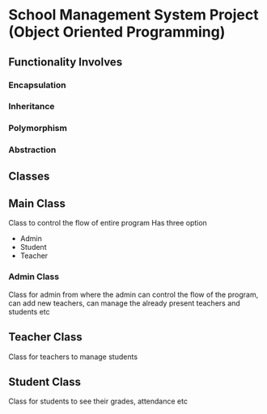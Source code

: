 # School Management System Project (Object Oriented Programming) 
## Functionality Involves
### Encapsulation
### Inheritance 
### Polymorphism
### Abstraction

## Classes
## Main Class
Class to control the flow of entire program 
Has three option 
+ Admin
+ Student
+ Teacher
### Admin Class
Class for admin from where the admin can control the flow of the program, can add new teachers, can manage the already present teachers and students etc

## Teacher Class 
Class for teachers to manage students

## Student Class
Class for students to see their grades, attendance etc 
